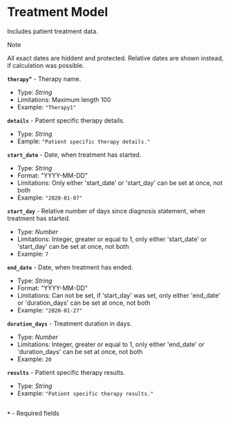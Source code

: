 # Treatment Model
Includes patient treatment data.

>[!NOTE]
> All exact dates are hiddent and protected. Relative dates are shown instead, if calculation was possible.

**`therapy`*** - Therapy name.
- Type: _String_
- Limitations: Maximum length 100
- Example: `"Therapy1"`

**`details`** - Patient specific therapy details.
- Type: _String_
- Eample: `"Patient specific therapy details."`

**`start_date`** - Date, when treatment has started.
- Type: _String_
- Format: "YYYY-MM-DD"
- Limitations: Only either 'start_date' or 'start_day' can be set at once, not both
- Example: `"2020-01-07"`

**`start_day`** - Relative number of days since diagnosis statement, when treatment has started.
- Type: _Number_
- Limitations: Integer, greater or equal to 1, only either 'start_date' or 'start_day' can be set at once, not both
- Example: `7`

**`end_date`** - Date, when treatment has ended.
- Type: _String_
- Format: "YYYY-MM-DD"
- Limitations: Can not be set, if 'start_day' was set, only either 'end_date' or 'duration_days' can be set at once, not both
- Example: `"2020-01-27"`

**`duration_days`** - Treatment duration in days.
- Type: _Number_
- Limitations: Integer, greater or equal to 1, only either 'end_date' or 'duration_days' can be set at once, not both
- Example: `20`

**`results`** - Patient specific therapy results.
- Type: _String_
- Example: `"Patient specific therapy results."`

##
**`*`** - Required fields
